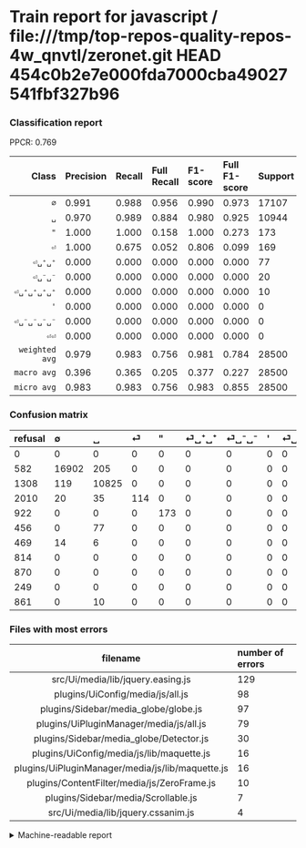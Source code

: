 # Train report for javascript / file:///tmp/top-repos-quality-repos-4w_qnvtl/zeronet.git HEAD 454c0b2e7e000fda7000cba49027541fbf327b96

### Classification report

PPCR: 0.769

| Class | Precision | Recall | Full Recall | F1-score | Full F1-score | Support | Full Support | PPCR |
|------:|:----------|:-------|:------------|:---------|:---------|:--------|:-------------|:-----|
| `∅` | 0.991| 0.988| 0.956| 0.990| 0.973| 17107| 17689| 0.967 |
| `␣` | 0.970| 0.989| 0.884| 0.980| 0.925| 10944| 12252| 0.893 |
| `"` | 1.000| 1.000| 0.158| 1.000| 0.273| 173| 1095| 0.158 |
| `⏎` | 1.000| 0.675| 0.052| 0.806| 0.099| 169| 2179| 0.078 |
| `⏎␣⁺␣⁺` | 0.000| 0.000| 0.000| 0.000| 0.000| 77| 533| 0.144 |
| `⏎␣⁻␣⁻` | 0.000| 0.000| 0.000| 0.000| 0.000| 20| 489| 0.041 |
| `⏎␣⁺␣⁺␣⁺␣⁺` | 0.000| 0.000| 0.000| 0.000| 0.000| 10| 871| 0.011 |
| `'` | 0.000| 0.000| 0.000| 0.000| 0.000| 0| 814| 0.000 |
| `⏎␣⁻␣⁻␣⁻␣⁻` | 0.000| 0.000| 0.000| 0.000| 0.000| 0| 870| 0.000 |
| `⏎⏎` | 0.000| 0.000| 0.000| 0.000| 0.000| 0| 249| 0.000 |
| `weighted avg` | 0.979| 0.983| 0.756| 0.981| 0.784| 28500| 37041| 0.769 |
| `macro avg` | 0.396| 0.365| 0.205| 0.377| 0.227| 28500| 37041| 0.769 |
| `micro avg` | 0.983| 0.983| 0.756| 0.983| 0.855| 28500| 37041| 0.769 |

### Confusion matrix

|refusal|  ∅| ␣| ⏎| "| ⏎␣⁺␣⁺| ⏎␣⁻␣⁻| '| ⏎␣⁻␣⁻␣⁻␣⁻| ⏎⏎| ⏎␣⁺␣⁺␣⁺␣⁺| 
|:---|:---|:---|:---|:---|:---|:---|:---|:---|:---|:---|
|0 |0 |0 |0 |0 |0 |0 |0 |0 |0 |0 |
|582 |16902 |205 |0 |0 |0 |0 |0 |0 |0 |0 |
|1308 |119 |10825 |0 |0 |0 |0 |0 |0 |0 |0 |
|2010 |20 |35 |114 |0 |0 |0 |0 |0 |0 |0 |
|922 |0 |0 |0 |173 |0 |0 |0 |0 |0 |0 |
|456 |0 |77 |0 |0 |0 |0 |0 |0 |0 |0 |
|469 |14 |6 |0 |0 |0 |0 |0 |0 |0 |0 |
|814 |0 |0 |0 |0 |0 |0 |0 |0 |0 |0 |
|870 |0 |0 |0 |0 |0 |0 |0 |0 |0 |0 |
|249 |0 |0 |0 |0 |0 |0 |0 |0 |0 |0 |
|861 |0 |10 |0 |0 |0 |0 |0 |0 |0 |0 |

### Files with most errors

| filename | number of errors|
|:----:|:-----|
| src/Ui/media/lib/jquery.easing.js | 129 |
| plugins/UiConfig/media/js/all.js | 98 |
| plugins/Sidebar/media_globe/globe.js | 97 |
| plugins/UiPluginManager/media/js/all.js | 79 |
| plugins/Sidebar/media_globe/Detector.js | 30 |
| plugins/UiConfig/media/js/lib/maquette.js | 16 |
| plugins/UiPluginManager/media/js/lib/maquette.js | 16 |
| plugins/ContentFilter/media/js/ZeroFrame.js | 10 |
| plugins/Sidebar/media/Scrollable.js | 7 |
| src/Ui/media/lib/jquery.cssanim.js | 4 |

<details>
    <summary>Machine-readable report</summary>
```json
{
  "cl_report": {"\"": {"f1-score": 1.0, "precision": 1.0, "recall": 1.0, "support": 173}, "\u0027": {"f1-score": 0.0, "precision": 0.0, "recall": 0.0, "support": 0}, "macro avg": {"f1-score": 0.3774723592171919, "precision": 0.3961184965671778, "recall": 0.3651699276397299, "support": 28500}, "micro avg": {"f1-score": 0.9829473684210527, "precision": 0.9829473684210527, "recall": 0.9829473684210527, "support": 28500}, "weighted avg": {"f1-score": 0.9809498676775218, "precision": 0.9794007065846618, "recall": 0.9829473684210527, "support": 28500}, "\u2205": {"f1-score": 0.9895205198758856, "precision": 0.9910290237467019, "recall": 0.9880166013912434, "support": 17107}, "\u23ce": {"f1-score": 0.8056537102473499, "precision": 1.0, "recall": 0.6745562130177515, "support": 169}, "\u23ce\u23ce": {"f1-score": 0.0, "precision": 0.0, "recall": 0.0, "support": 0}, "\u23ce\u2423\u207a\u2423\u207a": {"f1-score": 0.0, "precision": 0.0, "recall": 0.0, "support": 77}, "\u23ce\u2423\u207a\u2423\u207a\u2423\u207a\u2423\u207a": {"f1-score": 0.0, "precision": 0.0, "recall": 0.0, "support": 10}, "\u23ce\u2423\u207b\u2423\u207b": {"f1-score": 0.0, "precision": 0.0, "recall": 0.0, "support": 20}, "\u23ce\u2423\u207b\u2423\u207b\u2423\u207b\u2423\u207b": {"f1-score": 0.0, "precision": 0.0, "recall": 0.0, "support": 0}, "\u2423": {"f1-score": 0.9795493620486834, "precision": 0.9701559419250761, "recall": 0.9891264619883041, "support": 10944}},
  "cl_report_full": {"\"": {"f1-score": 0.27287066246056785, "precision": 1.0, "recall": 0.15799086757990868, "support": 1095}, "\u0027": {"f1-score": 0.0, "precision": 0.0, "recall": 0.0, "support": 814}, "macro avg": {"f1-score": 0.22700671421587462, "precision": 0.3961184965671778, "recall": 0.20493467376047306, "support": 37041}, "micro avg": {"f1-score": 0.8548542133931433, "precision": 0.9829473684210527, "recall": 0.7562970762128453, "support": 37041}, "weighted avg": {"f1-score": 0.7844485099261758, "precision": 0.8825534678200221, "recall": 0.7562970762128453, "support": 37041}, "\u2205": {"f1-score": 0.9729449689154963, "precision": 0.9910290237467019, "recall": 0.9555090734354684, "support": 17689}, "\u23ce": {"f1-score": 0.09943305713039687, "precision": 1.0, "recall": 0.05231757687012391, "support": 2179}, "\u23ce\u23ce": {"f1-score": 0.0, "precision": 0.0, "recall": 0.0, "support": 249}, "\u23ce\u2423\u207a\u2423\u207a": {"f1-score": 0.0, "precision": 0.0, "recall": 0.0, "support": 533}, "\u23ce\u2423\u207a\u2423\u207a\u2423\u207a\u2423\u207a": {"f1-score": 0.0, "precision": 0.0, "recall": 0.0, "support": 871}, "\u23ce\u2423\u207b\u2423\u207b": {"f1-score": 0.0, "precision": 0.0, "recall": 0.0, "support": 489}, "\u23ce\u2423\u207b\u2423\u207b\u2423\u207b\u2423\u207b": {"f1-score": 0.0, "precision": 0.0, "recall": 0.0, "support": 870}, "\u2423": {"f1-score": 0.9248184536522853, "precision": 0.9701559419250761, "recall": 0.8835292197192295, "support": 12252}},
  "ppcr": 0.7694176723090629
}
```
</details>
